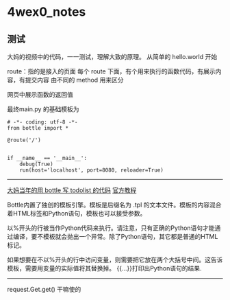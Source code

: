 # 4wex0_notes

## 测试
大妈的视频中的代码，一一测试，理解大致的原理。
从简单的 hello.world 开始

route：指的是接入的页面
每个 route 下面，有个用来执行的函数代码，有展示内容，有提交内容
由不同的 method 用来区分

网页中展示函数的返回值

最终main.py 的基础模板为
```
# -*- coding: utf-8 -*-
from bottle import * 

@route('/')


if __name__ == '__main__':
    debug(True)
    run(host='localhost', port=8080, reloader=True)
```

---

[大妈当年的用 bottle 写 todolist 的代码](https://bitbucket.org/ZoomQuiet/bottle-simple-todo/src)
[官方教程](https://github.com/myzhan/bottle-doc-zh-cn/blob/master/docs/tutorial_app.rst)

Bottle内置了独创的模板引擎。模板是后缀名为 .tpl 的文本文件。模板的内容混合着HTML标签和Python语句，模板也可以接受参数。

以%开头的行被当作Python代码来执行。请注意，只有正确的Python语句才能通过编译，要不模板就会抛出一个异常。除了Python语句，其它都是普通的HTML标记。

如果想要在不以%开头的行中访问变量，则需要把它放在两个大括号中间。这告诉模板，需要用变量的实际值将其替换掉。
{{...}}打印出Python语句的结果.

---

request.Get.get()  干嘛使的